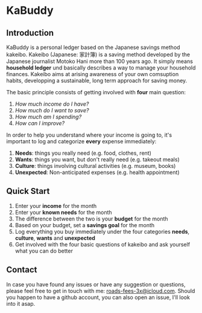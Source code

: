 # KaBuddy

## Introduction
KaBuddy is a personal ledger based on the Japanese savings method kakeibo. Kakeibo (Japanese: 家計簿) is a saving method developed by the Japanese journalist Motoko Hani more than 100 years ago. It simply means **household ledger** und basically describes a way to manage your household finances. Kakeibo aims at arising awareness of your own comsuption habits, developping a sustainable, long term approach for saving money.



The basic principle consists of getting involved with **four** main question:
1. _How much income do I have?_
2. _How much do I want to save?_
3. _How much am I spending?_
4. _How can I improve?_

In order to help you understand where your income is going to, it's important to log and categorize **every** expense immediately:
1. **Needs**: things you really need (e.g. food, clothes, rent)
2. **Wants**: things you want, but don't really need (e.g. takeout meals)
3. **Culture**: things involving cultural activities (e.g. museum, books)
4. **Unexpected**: Non-anticipated expenses (e.g. health appointment)

## Quick Start

1. Enter your **income** for the month
2. Enter your **known needs** for the month
3. The difference between the two is your **budget** for the month
4. Based on your budget, set a **savings goal** for the month
5. Log everything you buy immediately under the four categories **needs**, **culture**, **wants** and **unexpected**
6. Get involved with the four basic questions of kakeibo and ask yourself what you can do better


## Contact
In case you have found any issues or have any suggestion or questions, please feel free to get in touch with me: roads-fees-3x@icloud.com. Should you happen to have a github account, you can also open an issue, I'll look into it asap.
